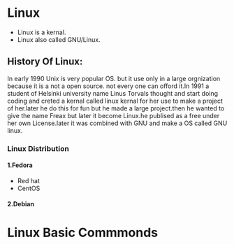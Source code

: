 # Linux
- Linux is a kernal.
- Linux also called GNU/Linux.
## History Of Linux:
In early 1990 Unix is very popular OS. but it use only in a large orgnization because it is a not a open source. not every one can offord it.In 1991 a student of Helsinki university name Linus Torvals thought and start doing coding and creted a kernal called linux kernal for her use to make a project of her.later he do this for fun but he made a large project.then he wanted to give the name Freax but later it become Linux.he publised as a free under her own License.later it was combined with GNU and make a OS called GNU linux.   
### Linux Distribution
#### 1.Fedora
- Red hat
- CentOS
#### 2.Debian
# Linux Basic Commmonds 


